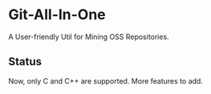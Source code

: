 # Git-All-In-One

A User-friendly Util for Mining OSS Repositories.

## Status
Now, only C and C++ are supported.
More features to add.
